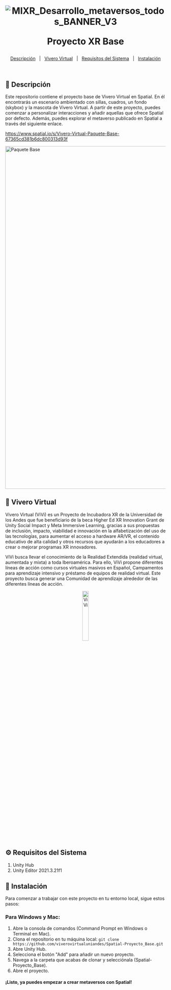 <h1 align="center">

![MIXR_Desarrollo_metaversos_todos_BANNER_V3](https://github.com/user-attachments/assets/5b40455c-24e6-45b5-95f8-aec3d1899d15)

  Proyecto XR Base
</h1>

<p align="center">
  <a href="#dart-descripción">Descripción</a> &#xa0; | &#xa0; 
  <a href="#goggles-vivero-virtual">Vivero Virtual</a> &#xa0; | &#xa0;
  <a href="#gear-requisitos-del-sistema">Requisitos del Sistema</a> &#xa0; | &#xa0;
  <a href="#rocket-instalación">Instalación</a>
</p>

<br>

## :pencil: Descripción ##
Este repositorio contiene el proyecto base de Vivero Virtual en Spatial. En él encontrarás un escenario ambientado con sillas, cuadros, un fondo (skybox) y la mascota de Vivero Virtual. A partir de este proyecto, puedes comenzar a personalizar interacciones y añadir aquellas que ofrece Spatial por defecto. Además, puedes explorar el metaverso publicado en Spatial a través del siguiente enlace.

https://www.spatial.io/s/Vivero-Virtual-Paquete-Base-67365cd381b6dc800313d93f

<img width="1077" alt="Paquete Base" src="https://github.com/user-attachments/assets/c5513943-7843-4311-878b-ea534dcf0110">


## :goggles: Vivero Virtual ##

Vivero Virtual (ViVi) es un Proyecto de Incubadora XR de la Universidad de los Andes que fue beneficiario de la beca Higher Ed XR Innovation Grant de Unity Social Impact y Meta Immersive Learning, gracias a sus propuestas de inclusión, impacto, viabilidad e innovación en la alfabetización del uso de las tecnologías, para aumentar el acceso a hardware AR/VR, el contenido educativo de alta calidad y otros recursos que ayudarán a los educadores a crear o mejorar programas XR innovadores.

ViVi busca llevar el conocimiento de la Realidad Extendida (realidad virtual, aumentada y mixta) a toda Iberoamérica. Para ello, ViVi propone diferentes líneas de acción como cursos virtuales masivos en Español, Campamentos para aprendizaje intensivo y préstamo de equipos de realidad virtual. Este proyecto busca generar una Comunidad de aprendizaje alrededor de las diferentes líneas de acción. 

<div align="center">
  <img src="https://github.com/user-attachments/assets/27a32b68-3033-46d0-b47e-1919fb694373" alt="ViVi" style="width:20%;"/>

</div>

## :gear: Requisitos del Sistema ##
1. Unity Hub
2. Unity Editor 2021.3.21f1


## :rocket: Instalación ##

Para comenzar a trabajar con este proyecto en tu entorno local, sigue estos pasos:
### Para Windows y Mac:
1. Abre la consola de comandos (Command Prompt en Windows o Terminal en Mac).
2. Clona el repositorio en tu máquina local:
   ```git clone https://github.com/viverovirtualuniandes/Spatial-Proyecto_Base.git```
3. Abre Unity Hub.
4. Selecciona el botón "Add" para añadir un nuevo proyecto.
5. Navega a la carpeta que acabas de clonar y selecciónala (Spatial-Proyecto_Base).
6. Abre el proyecto.

#### **¡Listo, ya puedes empezar a crear metaversos con Spatial!**
